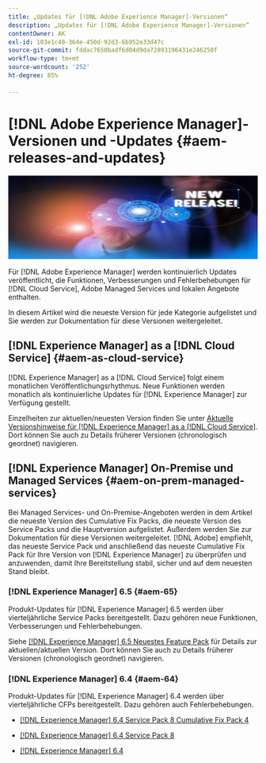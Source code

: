 ```yaml
---
title: „Updates für [!DNL Adobe Experience Manager]-Versionen“
description: „Updates für [!DNL Adobe Experience Manager]-Versionen“
contentOwner: AK
exl-id: 103e1c40-364e-450d-92d3-6b952e33d47c
source-git-commit: fddac7650badf6d04d9da72893196431e246250f
workflow-type: tm+mt
source-wordcount: '252'
ht-degree: 85%

---
```


# [!DNL Adobe Experience Manager]-Versionen und -Updates {#aem-releases-and-updates}

![[!DNL Experience Manager]Neue Versionen](assets/new-aem-releases1.jpeg)

Für [!DNL Adobe Experience Manager] werden kontinuierlich Updates veröffentlicht, die Funktionen, Verbesserungen und Fehlerbehebungen für [!DNL Cloud Service], Adobe Managed Services und lokalen Angebote enthalten.

In diesem Artikel wird die neueste Version für jede Kategorie aufgelistet und Sie werden zur Dokumentation für diese Versionen weitergeleitet.

## [!DNL Experience Manager] as a [!DNL Cloud Service] {#aem-as-cloud-service}

[!DNL Experience Manager] as a [!DNL Cloud Service] folgt einem monatlichen Veröffentlichungsrhythmus. Neue Funktionen werden monatlich als kontinuierliche Updates für [!DNL Experience Manager] zur Verfügung gestellt.

Einzelheiten zur aktuellen/neuesten Version finden Sie unter [Aktuelle Versionshinweise für [!DNL Experience Manager] as a [!DNL Cloud Service]](https://experienceleague.adobe.com/docs/experience-manager-cloud-service/release-notes/release-notes/release-notes-current.html?lang=de). Dort können Sie auch zu Details früherer Versionen (chronologisch geordnet) navigieren.

## [!DNL Experience Manager] On-Premise und Managed Services {#aem-on-prem-managed-services}

Bei Managed Services- und On-Premise-Angeboten werden in dem Artikel die neueste Version des Cumulative Fix Packs, die neueste Version des Service Packs und die Hauptversion aufgelistet. Außerdem werden Sie zur Dokumentation für diese Versionen weitergeleitet. [!DNL Adobe] empfiehlt, das neueste Service Pack und anschließend das neueste Cumulative Fix Pack für Ihre Version von [!DNL Experience Manager] zu überprüfen und anzuwenden, damit Ihre Bereitstellung stabil, sicher und auf dem neuesten Stand bleibt.

### [!DNL Experience Manager] 6.5 {#aem-65}

Produkt-Updates für [!DNL Experience Manager] 6.5 werden über vierteljährliche Service Packs bereitgestellt. Dazu gehören neue Funktionen, Verbesserungen und Fehlerbehebungen.

Siehe [[!DNL Experience Manager] 6.5 Neuestes Feature Pack](https://experienceleague.adobe.com/docs/experience-manager-65/release-notes/release-notes.html?lang=de) für Details zur aktuellen/aktuellen Version. Dort können Sie auch zu Details früherer Versionen (chronologisch geordnet) navigieren.

### [!DNL Experience Manager] 6.4 {#aem-64}

Produkt-Updates für [!DNL Experience Manager] 6.4 werden über vierteljährliche CFPs bereitgestellt. Dazu gehören auch Fehlerbehebungen.

* [[!DNL Experience Manager] 6.4 Service Pack 8 Cumulative Fix Pack 4](https://experienceleague.adobe.com/docs/experience-manager-64/release-notes/cfp-release-notes.html?lang=de)

* [[!DNL Experience Manager] 6.4 Service Pack 8](https://experienceleague.adobe.com/docs/experience-manager-64/release-notes/sp-release-notes.html?lang=de)

* [[!DNL Experience Manager] 6.4](https://experienceleague.adobe.com/docs/experience-manager-64/release-notes/release-notes.html?lang=de)
